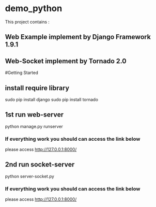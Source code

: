 # demo_python

This project contains :

## Web Example implement by Django Framework 1.9.1
## Web-Socket implement by Tornado 2.0

#Getting Started

## install require library
sudo pip install django
sudo pip install tornado

## 1st run web-server

python manage.py runserver

### If everything work you should can access the link below
please access http://127.0.0.1:8000/

## 2nd run socket-server

python server-socket.py

### If everything work you should can access the link below
please access http://127.0.0.1:8000/







